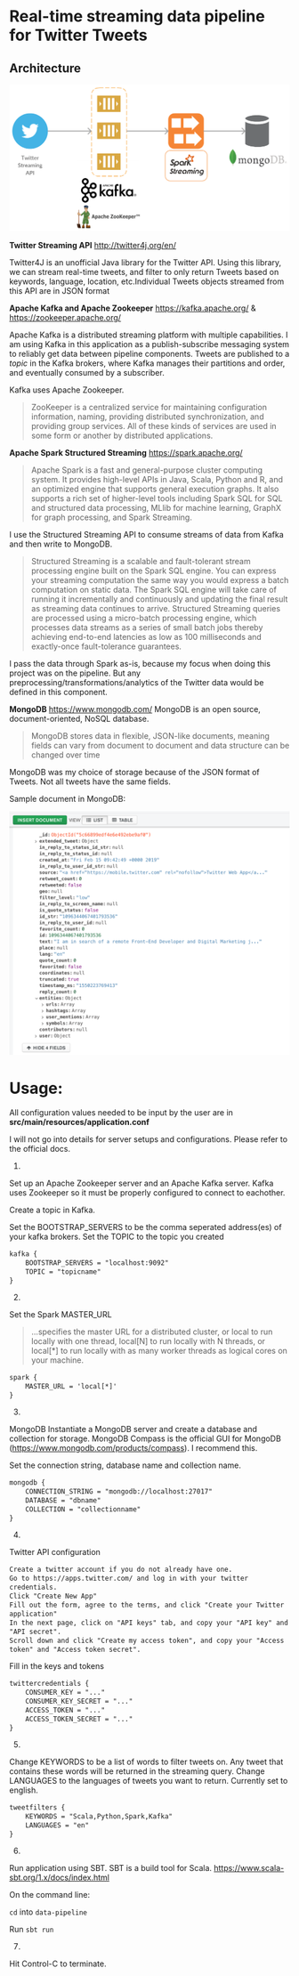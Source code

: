 # Real-time streaming data pipeline for Twitter Tweets

## Architecture
![alt text](images/pipeline_architecture.png)

**Twitter Streaming API**
http://twitter4j.org/en/

Twitter4J is an unofficial Java library for the Twitter API. Using this library, we can stream real-time tweets, and filter to only return Tweets based on keywords, language, location, etc.Individual Tweets objects streamed from this API are in JSON format

**Apache Kafka and Apache Zookeeper**
https://kafka.apache.org/ &
https://zookeeper.apache.org/

Apache Kafka is a distributed streaming platform with multiple capabilities. I am using Kafka in this application as a publish-subscribe messaging system to reliably get data between pipeline components. Tweets are published to a *topic* in the Kafka brokers, where Kafka manages their partitions and order, and eventually consumed by a subscriber.

Kafka uses Apache Zookeeper.

>ZooKeeper is a centralized service for maintaining configuration information, naming, providing distributed synchronization, and providing group services. All of these kinds of services are used in some form or another by distributed applications.

**Apache Spark Structured Streaming**
https://spark.apache.org/

> Apache Spark is a fast and general-purpose cluster computing system. It provides high-level APIs in Java, Scala, Python and R, and an optimized engine that supports general execution graphs. It also supports a rich set of higher-level tools including Spark SQL for SQL and structured data processing, MLlib for machine learning, GraphX for graph processing, and Spark Streaming.

I use the Structured Streaming API to consume streams of data from Kafka and then write to MongoDB.

> Structured Streaming is a scalable and fault-tolerant stream processing engine built on the Spark SQL engine. You can express your streaming computation the same way you would express a batch computation on static data. The Spark SQL engine will take care of running it incrementally and continuously and updating the final result as streaming data continues to arrive.
> Structured Streaming queries are processed using a micro-batch processing engine, which processes data streams as a series of small batch jobs thereby achieving end-to-end latencies as low as 100 milliseconds and exactly-once fault-tolerance guarantees. 

I pass the data through Spark as-is, because my focus when doing this project was on the pipeline. But any preprocessing/transformations/analytics of the Twitter data would be defined in this component.

**MongoDB**
https://www.mongodb.com/
MongoDB is an open source, document-oriented, NoSQL database.

> MongoDB stores data in flexible, JSON-like documents, meaning fields can vary from document to document and data structure can be changed over time

MongoDB was my choice of storage because of the JSON format of Tweets. Not all tweets have the same fields.

Sample document in MongoDB:

![alt text](images/sample_tweet.png)

# Usage:
All configuration values needed to be input by the user are in **src/main/resources/application.conf**

I will not go into details for server setups and configurations. Please refer to the official docs.

1. 
Set up an Apache Zookeeper server and an Apache Kafka server. Kafka uses Zookeeper so it must be properly configured to connect to eachother.

Create a topic in Kafka.

Set the BOOTSTRAP_SERVERS to be the comma seperated address(es) of your kafka brokers.
Set the TOPIC to the topic you created
```
kafka {
	BOOTSTRAP_SERVERS = "localhost:9092"
	TOPIC = "topicname"
}
```

2. 
Set the Spark MASTER_URL
> ...specifies the master URL for a distributed cluster, or local to run locally with one thread, local[N] to run locally with N threads, or local[*] to run locally with as many worker threads as logical cores on your machine.
```
spark {
	MASTER_URL = 'local[*]'
}
```

3. 
MongoDB
Instantiate a MongoDB server and create a database and collection for storage. MongoDB Compass is the official GUI for MongoDB (https://www.mongodb.com/products/compass). I recommend this.

Set the connection string, database name and collection name.
```
mongodb {
	CONNECTION_STRING = "mongodb://localhost:27017"
	DATABASE = "dbname"
	COLLECTION = "collectionname"
}
```

4. 
Twitter API configuration
```
Create a twitter account if you do not already have one.
Go to https://apps.twitter.com/ and log in with your twitter credentials.
Click "Create New App"
Fill out the form, agree to the terms, and click "Create your Twitter application"
In the next page, click on "API keys" tab, and copy your "API key" and "API secret".
Scroll down and click "Create my access token", and copy your "Access token" and "Access token secret".
```
Fill in the keys and tokens
```
twittercredentials {
	CONSUMER_KEY = "..."
	CONSUMER_KEY_SECRET = "..."
	ACCESS_TOKEN = "..."
	ACCESS_TOKEN_SECRET = "..."
}
```
5. 
Change KEYWORDS to be a list of words to filter tweets on. Any tweet that contains these words will be returned in the streaming query. Change LANGUAGES to the languages of tweets you want to return. Currently set to english.
```
tweetfilters {
	KEYWORDS = "Scala,Python,Spark,Kafka"
	LANGUAGES = "en"
}
```
6.
Run application using SBT. SBT is a build tool for Scala.
https://www.scala-sbt.org/1.x/docs/index.html

On the command line:

```cd``` into ```data-pipeline```

Run ```sbt run```

7.
Hit Control-C to terminate.


